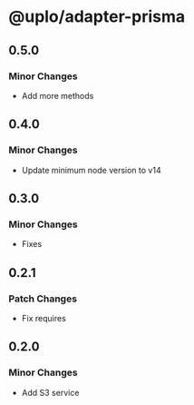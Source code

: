 # @uplo/adapter-prisma

## 0.5.0

### Minor Changes

- Add more methods

## 0.4.0

### Minor Changes

- Update minimum node version to v14

## 0.3.0

### Minor Changes

- Fixes

## 0.2.1

### Patch Changes

- Fix requires

## 0.2.0

### Minor Changes

- Add S3 service
